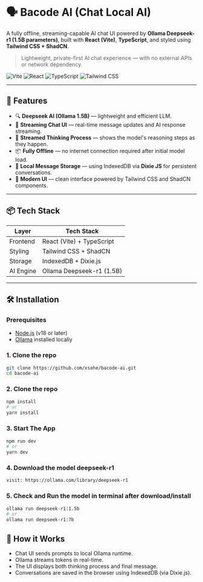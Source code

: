# 🗣️ Bacode AI (Chat Local AI)

A fully offline, streaming-capable AI chat UI powered by **Ollama Deepseek-r1 (1.5B parameters)**, built with **React (Vite)**, **TypeScript**, and styled using **Tailwind CSS + ShadCN**.

> Lightweight, private-first AI chat experience — with no external APIs or network dependency.

![Vite](https://img.shields.io/badge/Vite-%23333?style=for-the-badge&logo=vite&logoColor=white)
![React](https://img.shields.io/badge/React-%2320232a?style=for-the-badge&logo=react&logoColor=61DAFB)
![TypeScript](https://img.shields.io/badge/TypeScript-%23007ACC?style=for-the-badge&logo=typescript&logoColor=white)
![Tailwind CSS](https://img.shields.io/badge/Tailwind-%2306B6D4?style=for-the-badge&logo=tailwindcss&logoColor=white)

---

## 🚀 Features

- 🔍 **Deepseek AI (Ollama 1.5B)** — lightweight and efficient LLM.
- 💬 **Streaming Chat UI** — real-time message updates and AI response streaming.
- 💭 **Streamed Thinking Process** — shows the model's reasoning steps as they happen.
- 📦 **Fully Offline** — no internet connection required after initial model load.
- 🧠 **Local Message Storage** — using IndexedDB via **Dixie JS** for persistent conversations.
- 🎨 **Modern UI** — clean interface powered by Tailwind CSS and ShadCN components.

---

## 📦 Tech Stack

| Layer     | Tech Stack                |
| --------- | ------------------------- |
| Frontend  | React (Vite) + TypeScript |
| Styling   | Tailwind CSS + ShadCN     |
| Storage   | IndexedDB + Dixie.js      |
| AI Engine | Ollama Deepseek-r1 (1.5B) |

---

## 🛠️ Installation

### Prerequisites

- [Node.js](https://nodejs.org/) (v18 or later)
- [Ollama](https://ollama.com/) installed locally

### 1. Clone the repo

```bash
git clone https://github.com/xsohe/bacode-ai.git
cd bacode-ai
```

### 2. Clone the repo

```bash
npm install
# or
yarn install
```

### 3. Start The App

```bash
npm run dev
# or
yarn dev
```

### 4. Download the model deepseek-r1

```bash
visit: https://ollama.com/library/deepseek-r1
```

### 5. Check and Run the model in terminal after download/install

```bash
ollama run deepseek-r1:1.5b
# or
ollama run deepseek-r1:7b
```

## 🧠 How it Works

- Chat UI sends prompts to local Ollama runtime.
- Ollama streams tokens in real-time.
- The UI displays both thinking process and final message.
- Conversations are saved in the browser using IndexedDB (via Dixie.js).
